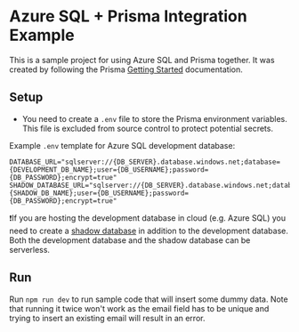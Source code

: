 # Azure SQL + Prisma Integration Example
This is a sample project for using Azure SQL and Prisma together. It was created by following the Prisma [Getting Started](https://www.prisma.io/docs/getting-started/quickstart) documentation. 

## Setup
- You need to create a `.env` file to store the Prisma environment variables. This file is excluded from source control to protect potential secrets. 

Example `.env` template for Azure SQL development database:
```
DATABASE_URL="sqlserver://{DB_SERVER}.database.windows.net;database={DEVELOPMENT_DB_NAME};user={DB_USERNAME};password={DB_PASSWORD};encrypt=true"
SHADOW_DATABASE_URL="sqlserver://{DB_SERVER}.database.windows.net;database={SHADOW_DB_NAME};user={DB_USERNAME};password={DB_PASSWORD};encrypt=true"
```

❗If you are hosting the development database in cloud (e.g. Azure SQL) you need to create a [shadow database](https://www.prisma.io/docs/concepts/components/prisma-migrate/shadow-database) in addition to the development database. Both the development database and the shadow database can be serverless. 

## Run
Run `npm run dev` to run sample code that will insert some dummy data. Note that running it twice won't work as the email field has to be unique and trying to insert an existing email will result in an error. 
